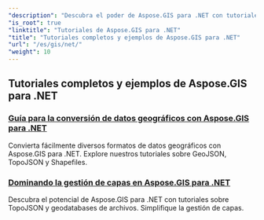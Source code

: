 ```yaml
---
"description": "Descubra el poder de Aspose.GIS para .NET con tutoriales completos. Domine la conversión de geodatos, la creación de geometría, el análisis, la gestión de capas y mucho más."
"is_root": true
"linktitle": "Tutoriales de Aspose.GIS para .NET"
"title": "Tutoriales completos y ejemplos de Aspose.GIS para .NET"
"url": "/es/gis/net/"
"weight": 10
---
```


## Tutoriales completos y ejemplos de Aspose.GIS para .NET 
### [Guía para la conversión de datos geográficos con Aspose.GIS para .NET](./guide-to-geo-data-conversion/)
Convierta fácilmente diversos formatos de datos geográficos con Aspose.GIS para .NET. Explore nuestros tutoriales sobre GeoJSON, TopoJSON y Shapefiles.
### [Dominando la gestión de capas en Aspose.GIS para .NET](./mastering-layer-management/)
Descubra el potencial de Aspose.GIS para .NET con tutoriales sobre TopoJSON y geodatabases de archivos. Simplifique la gestión de capas.